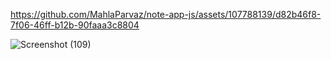 



https://github.com/MahlaParvaz/note-app-js/assets/107788139/d82b46f8-7f06-46ff-b12b-90faaa3c8804



![Screenshot (109)](https://github.com/MahlaParvaz/note-app-js/assets/107788139/ea670488-eaf4-492f-8ba3-6c106af3b696)
